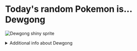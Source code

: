 # Today's random Pokemon is... Dewgong

![Dewgong shiny sprite](https://raw.githubusercontent.com/PokeAPI/sprites/master/sprites/pokemon/shiny/87.png)

<details>
<summary>Additional info about Dewgong</summary>

| srpite type | image |
|------|------|
| back_default | ![Dewgong back_default sprite](https://raw.githubusercontent.com/PokeAPI/sprites/master/sprites/pokemon/back/87.png) |
| back_shiny | ![Dewgong back_shiny sprite](https://raw.githubusercontent.com/PokeAPI/sprites/master/sprites/pokemon/back/shiny/87.png) |
| front_default | ![Dewgong front_default sprite](https://raw.githubusercontent.com/PokeAPI/sprites/master/sprites/pokemon/87.png) | </details>